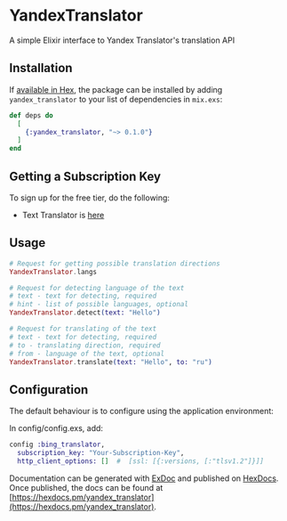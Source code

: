 # YandexTranslator

A simple Elixir interface to Yandex Translator's translation API

## Installation

If [available in Hex](https://hex.pm/docs/publish), the package can be installed
by adding `yandex_translator` to your list of dependencies in `mix.exs`:

```elixir
def deps do
  [
    {:yandex_translator, "~> 0.1.0"}
  ]
end
```

## Getting a Subscription Key

To sign up for the free tier, do the following:

- Text Translator is [here](https://translate.yandex.ru/developers/keys)

## Usage

```elixir
# Request for getting possible translation directions
YandexTranslator.langs

# Request for detecting language of the text
# text - text for detecting, required
# hint - list of possible languages, optional
YandexTranslator.detect(text: "Hello")

# Request for translating of the text
# text - text for detecting, required
# to - translating direction, required
# from - language of the text, optional
YandexTranslator.translate(text: "Hello", to: "ru")
```

## Configuration

The default behaviour is to configure using the application environment:

In config/config.exs, add:

```elixir
config :bing_translator,
  subscription_key: "Your-Subscription-Key",
  http_client_options: []  #  [ssl: [{:versions, [:"tlsv1.2"]}]]
```

Documentation can be generated with [ExDoc](https://github.com/elixir-lang/ex_doc)
and published on [HexDocs](https://hexdocs.pm). Once published, the docs can
be found at [https://hexdocs.pm/yandex_translator](https://hexdocs.pm/yandex_translator).

